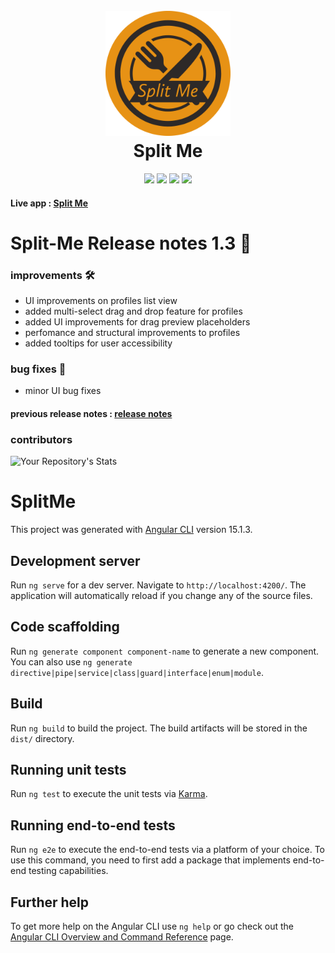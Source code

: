 <h1 align="center">
  <br>
  <a href="https://split-me-f4d3c.web.app/"><img src="repo_assets/split-me-logo.png" alt="split-me" width="200"></a>
  <br>
  Split Me
  <br>
</h1>

<p align="center">

<img src="https://img.shields.io/badge/version-1.3.0-blue">
<img src="https://img.shields.io/badge/Angular-15.1.3-red">
<img src="https://img.shields.io/github/issues/jobeljohny/split-me.svg">
  <a href="https://split-me-f4d3c.web.app/"><img src="https://img.shields.io/badge/website-up-green"></a>  
</p>

#### Live app : [Split Me](https://split-me-f4d3c.web.app)

# Split-Me Release notes 1.3 🚀

### improvements 🛠️

- UI improvements on profiles list view
- added multi-select drag and drop feature for profiles
- added UI improvements for drag preview placeholders
- perfomance and structural improvements to profiles
- added tooltips for user accessibility

### bug fixes 🐞

- minor UI bug fixes

#### previous release notes : [release notes](release%20notes/release-notes.md)

### contributors

![Your Repository's Stats](https://contrib.rocks/image?repo=jobeljohny/split-me)

# SplitMe

This project was generated with [Angular CLI](https://github.com/angular/angular-cli) version 15.1.3.

## Development server

Run `ng serve` for a dev server. Navigate to `http://localhost:4200/`. The application will automatically reload if you change any of the source files.

## Code scaffolding

Run `ng generate component component-name` to generate a new component. You can also use `ng generate directive|pipe|service|class|guard|interface|enum|module`.

## Build

Run `ng build` to build the project. The build artifacts will be stored in the `dist/` directory.

## Running unit tests

Run `ng test` to execute the unit tests via [Karma](https://karma-runner.github.io).

## Running end-to-end tests

Run `ng e2e` to execute the end-to-end tests via a platform of your choice. To use this command, you need to first add a package that implements end-to-end testing capabilities.

## Further help

To get more help on the Angular CLI use `ng help` or go check out the [Angular CLI Overview and Command Reference](https://angular.io/cli) page.
